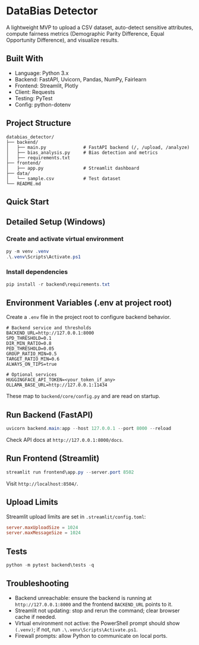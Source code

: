 # DataBias Detector

A lightweight MVP to upload a CSV dataset, auto-detect sensitive attributes, compute fairness metrics (Demographic Parity Difference, Equal Opportunity Difference), and visualize results.

## Built With
- Language: Python 3.x
- Backend: FastAPI, Uvicorn, Pandas, NumPy, Fairlearn
- Frontend: Streamlit, Plotly
- Client: Requests
- Testing: PyTest
- Config: python-dotenv

## Project Structure
```
databias_detector/
├── backend/
│   ├── main.py              # FastAPI backend (/, /upload, /analyze)
│   ├── bias_analysis.py     # Bias detection and metrics
│   ├── requirements.txt
├── frontend/
│   ├── app.py               # Streamlit dashboard
├── data/
│   └── sample.csv           # Test dataset
└── README.md
```

## Quick Start

## Detailed Setup (Windows)

### Create and activate virtual environment
```powershell
py -m venv .venv
.\.venv\Scripts\Activate.ps1
```

### Install dependencies
```powershell
pip install -r backend\requirements.txt
```

## Environment Variables (.env at project root)
Create a `.env` file in the project root to configure backend behavior.
```env
# Backend service and thresholds
BACKEND_URL=http://127.0.0.1:8000
SPD_THRESHOLD=0.1
DIR_MIN_RATIO=0.8
PED_THRESHOLD=0.05
GROUP_RATIO_MIN=0.5
TARGET_RATIO_MIN=0.6
ALWAYS_ON_TIPS=true

# Optional services
HUGGINGFACE_API_TOKEN=<your_token_if_any>
OLLAMA_BASE_URL=http://127.0.0.1:11434
```
These map to `backend/core/config.py` and are read on startup.

## Run Backend (FastAPI)
```powershell
uvicorn backend.main:app --host 127.0.0.1 --port 8000 --reload
```
Check API docs at `http://127.0.0.1:8000/docs`.

## Run Frontend (Streamlit)
```powershell
streamlit run frontend\app.py --server.port 8502
```
Visit `http://localhost:8504/`.

## Upload Limits
Streamlit upload limits are set in `.streamlit/config.toml`:
```toml
server.maxUploadSize = 1024
server.maxMessageSize = 1024
```

## Tests
```powershell
python -m pytest backend\tests -q
```

## Troubleshooting
- Backend unreachable: ensure the backend is running at `http://127.0.0.1:8000` and the frontend `BACKEND_URL` points to it.
- Streamlit not updating: stop and rerun the command; clear browser cache if needed.
- Virtual environment not active: the PowerShell prompt should show `(.venv)`; if not, run `.\.venv\Scripts\Activate.ps1`.
- Firewall prompts: allow Python to communicate on local ports.
